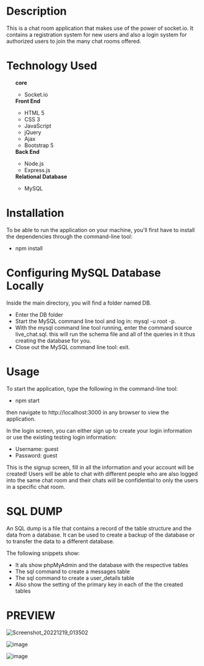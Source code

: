 <!DOCTYPE html>
<html lang="en">

<body>
    <strong>
        <h1>Description</h1>
    </strong>
    <p>This is a chat room application that makes use of the power of socket.io. It contains a registration system for
        new users and also a login system for authorized users to join the many chat rooms offered. </p>
    <strong>
        <h1>Technology Used</h1>
    </strong>
    <ul>
        <strong>core</strong>
        <ul>
            <li>Socket.io</li>
        </ul>
        <strong>Front End</strong>
        <ul>
            <li>HTML 5</li>
            <li>CSS 3</li>
            <li>JavaScript</li>
            <li>jQuery</li>
            <li>Ajax</li>
            <li>Bootstrap 5</li>
        </ul>
        <strong>Back End</strong>
        <ul>
            <li>Node.js</li>
            <li>Express.js</li>
        </ul>
        <strong>Relational Database</strong>
        <ul>
            <li>MySQL</li>
        </ul>
    </ul>
    <strong>
        <h1>Installation</h1>
    </strong>
    <p>
        To be able to run the application on your machine, you'll first have to install the dependencies through the
        command-line tool:
    </p>
    <span>
        <ul>
            <li>
                npm install
            </li>
        </ul>
    </span>
    <strong>
        <h1>Configuring MySQL Database Locally</h1>
    </strong>
    <p>Inside the main directory, you will find a folder named DB.</p>
    <ul>
        <li>Enter the DB folder</li>
        <li>Start the MySQL command line tool and log in: mysql -u root -p.</li>
        <li>With the mysql command line tool running, enter the command source live_chat.sql. this will run the schema
            file and all of the queries in it thus creating the database for you.</li>
        <li>Close out the MySQL command line tool: exit.</li>
    </ul>
    <strong>
        <h1>Usage</h1>
    </strong>
    <p>
        To start the application, type the following in the command-line tool:
    </p><span>
        <ul>
            <li>
                npm start
            </li>
        </ul>
    </span>
    <p>then navigate to http://localhost:3000 in any browser to view the application.</p>
    <p>In the login screen, you can either sign up to create your login information or use the existing testing login
        information:</p>
    <ul>
        <li>Username: guest</li>
        <li>Password: guest</li>
    </ul>
    <p>This is the signup screen, fill in all the information and your account will be created! Users will be able to
        chat with different people who are also logged into the same chat room and their chats will be confidential to
        only the users in a specific chat room.</p>
    <strong>
        <h1>SQL DUMP</h1>
    </strong>
    <p>An SQL dump is a file that contains a record of the table structure and the data from a database. It can be used
        to create a backup of the database or to transfer the data to a different database.</p>
    <p>The following snippets show:</p>
    <ul>
        <li>It als show phpMyAdmin and the database with the respective tables</li>
        <li>The sql command to create a messages table</li>
        <li>The sql command to create a user_details table</li>
        <li>Also show the setting of the primary key in each of the the created tables</li>
    </ul>
</body>

</html>
 <strong>
     <h1>PREVIEW</h1>
</strong>

![Screenshot_20221219_013502](https://user-images.githubusercontent.com/97807374/208871280-8b61b16c-d5be-4855-98c9-a9266663ff80.png)

![image](https://user-images.githubusercontent.com/97807374/208873526-55758470-00ce-4ecf-8df8-4a37e3cfbecc.png)

![image](https://user-images.githubusercontent.com/97807374/210648027-71b73ed7-a8f4-4f55-b477-27846d7c679b.png)

